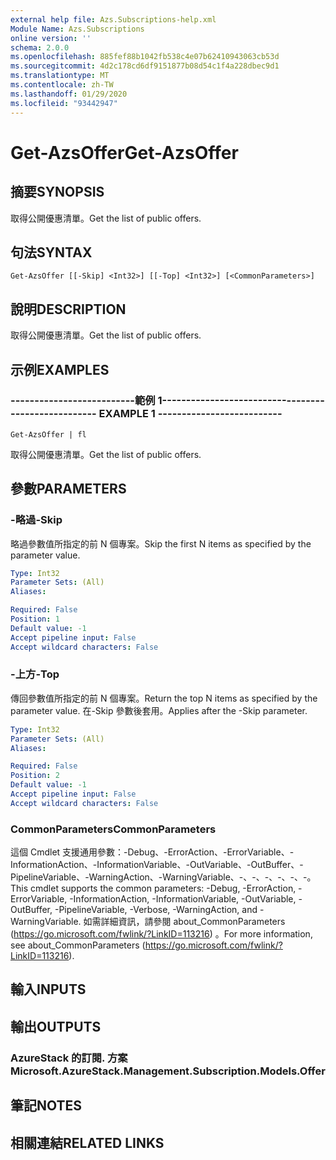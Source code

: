 ```yaml
---
external help file: Azs.Subscriptions-help.xml
Module Name: Azs.Subscriptions
online version: ''
schema: 2.0.0
ms.openlocfilehash: 885fef88b1042fb538c4e07b62410943063cb53d
ms.sourcegitcommit: 4d2c178cd6df9151877b08d54c1f4a228dbec9d1
ms.translationtype: MT
ms.contentlocale: zh-TW
ms.lasthandoff: 01/29/2020
ms.locfileid: "93442947"
---
```

# <span data-ttu-id="1207a-101">Get-AzsOffer</span><span class="sxs-lookup"><span data-stu-id="1207a-101">Get-AzsOffer</span></span>

## <span data-ttu-id="1207a-102">摘要</span><span class="sxs-lookup"><span data-stu-id="1207a-102">SYNOPSIS</span></span>
<span data-ttu-id="1207a-103">取得公開優惠清單。</span><span class="sxs-lookup"><span data-stu-id="1207a-103">Get the list of public offers.</span></span>

## <span data-ttu-id="1207a-104">句法</span><span class="sxs-lookup"><span data-stu-id="1207a-104">SYNTAX</span></span>

```
Get-AzsOffer [[-Skip] <Int32>] [[-Top] <Int32>] [<CommonParameters>]
```

## <span data-ttu-id="1207a-105">說明</span><span class="sxs-lookup"><span data-stu-id="1207a-105">DESCRIPTION</span></span>
<span data-ttu-id="1207a-106">取得公開優惠清單。</span><span class="sxs-lookup"><span data-stu-id="1207a-106">Get the list of public offers.</span></span>

## <span data-ttu-id="1207a-107">示例</span><span class="sxs-lookup"><span data-stu-id="1207a-107">EXAMPLES</span></span>

### <span data-ttu-id="1207a-108">--------------------------範例 1--------------------------</span><span class="sxs-lookup"><span data-stu-id="1207a-108">-------------------------- EXAMPLE 1 --------------------------</span></span>
```
Get-AzsOffer | fl
```

<span data-ttu-id="1207a-109">取得公開優惠清單。</span><span class="sxs-lookup"><span data-stu-id="1207a-109">Get the list of public offers.</span></span>

## <span data-ttu-id="1207a-110">參數</span><span class="sxs-lookup"><span data-stu-id="1207a-110">PARAMETERS</span></span>

### <span data-ttu-id="1207a-111">-略過</span><span class="sxs-lookup"><span data-stu-id="1207a-111">-Skip</span></span>
<span data-ttu-id="1207a-112">略過參數值所指定的前 N 個專案。</span><span class="sxs-lookup"><span data-stu-id="1207a-112">Skip the first N items as specified by the parameter value.</span></span>

```yaml
Type: Int32
Parameter Sets: (All)
Aliases: 

Required: False
Position: 1
Default value: -1
Accept pipeline input: False
Accept wildcard characters: False
```

### <span data-ttu-id="1207a-113">-上方</span><span class="sxs-lookup"><span data-stu-id="1207a-113">-Top</span></span>
<span data-ttu-id="1207a-114">傳回參數值所指定的前 N 個專案。</span><span class="sxs-lookup"><span data-stu-id="1207a-114">Return the top N items as specified by the parameter value.</span></span>
<span data-ttu-id="1207a-115">在-Skip 參數後套用。</span><span class="sxs-lookup"><span data-stu-id="1207a-115">Applies after the -Skip parameter.</span></span>

```yaml
Type: Int32
Parameter Sets: (All)
Aliases: 

Required: False
Position: 2
Default value: -1
Accept pipeline input: False
Accept wildcard characters: False
```

### <span data-ttu-id="1207a-116">CommonParameters</span><span class="sxs-lookup"><span data-stu-id="1207a-116">CommonParameters</span></span>
<span data-ttu-id="1207a-117">這個 Cmdlet 支援通用參數：-Debug、-ErrorAction、-ErrorVariable、-InformationAction、-InformationVariable、-OutVariable、-OutBuffer、-PipelineVariable、-WarningAction、-WarningVariable、-、-、-、-、-、-。</span><span class="sxs-lookup"><span data-stu-id="1207a-117">This cmdlet supports the common parameters: -Debug, -ErrorAction, -ErrorVariable, -InformationAction, -InformationVariable, -OutVariable, -OutBuffer, -PipelineVariable, -Verbose, -WarningAction, and -WarningVariable.</span></span> <span data-ttu-id="1207a-118">如需詳細資訊，請參閱 about_CommonParameters (https://go.microsoft.com/fwlink/?LinkID=113216) 。</span><span class="sxs-lookup"><span data-stu-id="1207a-118">For more information, see about_CommonParameters (https://go.microsoft.com/fwlink/?LinkID=113216).</span></span>

## <span data-ttu-id="1207a-119">輸入</span><span class="sxs-lookup"><span data-stu-id="1207a-119">INPUTS</span></span>

## <span data-ttu-id="1207a-120">輸出</span><span class="sxs-lookup"><span data-stu-id="1207a-120">OUTPUTS</span></span>

### <span data-ttu-id="1207a-121">AzureStack 的訂閱. 方案</span><span class="sxs-lookup"><span data-stu-id="1207a-121">Microsoft.AzureStack.Management.Subscription.Models.Offer</span></span>

## <span data-ttu-id="1207a-122">筆記</span><span class="sxs-lookup"><span data-stu-id="1207a-122">NOTES</span></span>

## <span data-ttu-id="1207a-123">相關連結</span><span class="sxs-lookup"><span data-stu-id="1207a-123">RELATED LINKS</span></span>

